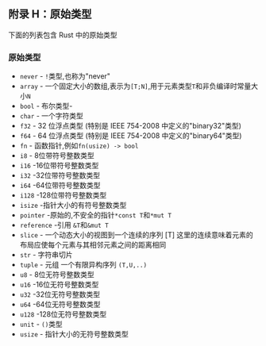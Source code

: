## 附录 H：原始类型
下面的列表包含 Rust 中的原始类型
### 原始类型
- `never` - `!`类型,也称为"never"
- `array` - 一个固定大小的数组,表示为`[T;N]`,用于元素类型`T`和非负编译时常量大小`N`
- `bool`  - 布尔类型-
- `char`  - 一个字符类型
- `f32`   - 32 位浮点类型 (特别是 IEEE 754-2008 中定义的"binary32"类型)
- `f64`   - 64 位浮点类型 (特别是 IEEE 754-2008 中定义的"binary64"类型)
- `fn`    - 函数指针,例如`fn(usize) -> bool`
- `i8`    - 8位带符号整数类型
- `i16` -16位带符号整数类型
- `i32` -32位带符号整数类型
- `i64` -64位带符号整数类型
- `i128` -128位带符号整数类型
- `isize` -指针大小的有符号整数类型
- `pointer` -原始的,不安全的指针`*const T`和`*mut T`
- `reference` -引用 `&T`和`&mut T`
- `slice` - 一个动态大小的视图到一个连续的序列 [T]  这里的连续意味着元素的布局应使每个元素与其相邻元素之间的距离相同
- `str` - 字符串切片
- `tuple` - 元组 一个有限异构序列 `(T,U,..)`
- `u8`    - 8位无符号整数类型
- `u16` -16位无符号整数类型
- `u32` -32位无符号整数类型
- `u64` -64位无符号整数类型
- `u128` -128位无符号整数类型
- `unit` - `()`类型
- `usize` - 指针大小的无符号整数类型
